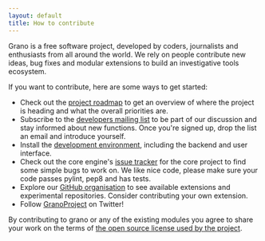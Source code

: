 ```yaml
---
layout: default
title: How to contribute
---
```


Grano is a free software project, developed by coders, journalists and enthusiasts from all around the world. We rely on people contribute new ideas, bug fixes and modular extensions to build an investigative tools ecosystem.

If you want to contribute, here are some ways to get started:

* Check out the [project roadmap](/roadmap) to get an overview of where the project is heading and what the overall priorities are.
* Subscribe to the [developers mailing list](https://groups.google.com/forum/#!forum/grano-dev) to be part of our discussion and stay informed about new functions. Once you're signed up, drop the list an email and introduce yourself.
* Install the [development environment](/docs/install), including the backend and user interface.
* Check out the core engine's [issue tracker](https://github.com/granoproject/grano/issues?state=open) for the core project to find some simple bugs to work on. We like nice code, please make sure your code passes pylint, pep8 and has tests.
* Explore our [GitHub organisation](https://github.com/granoproject) to see available extensions and experimental repositories. Consider contributing your own extension.
* Follow [GranoProject](https://twitter.com/granoproject) on Twitter!

By contributing to grano or any of the existing modules you agree to share your work on the terms of [the open source license used by the project](/license/).
